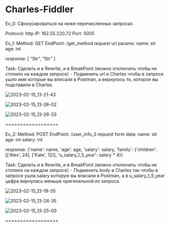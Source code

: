 # Charles-Fiddler

Ex_0: Сфокусироваться на ниже перечисленных запросах

Protocol: http
IP: 162.55.220.72
Port: 5005


Ex_1: 
Method: GET
EndPoint: /get_method
request url params: 
 name: str
 age: int

response: 
[
    “Str”,
    “Str”
]

Task:
Сделать и в Rewrite, и в BreakPoint (можно отключить чтобы не стопило на каждом запросе)
 ⁃ Подменить url в Charles чтобы в запросе ушло имя которые вы вписали в Postman, а вернулось то, которое вы подставили в Charles.
 
 ![2023-02-15_13-21-43](https://user-images.githubusercontent.com/106372044/222354367-a60eff08-7673-4609-9f2f-79c9fd0da1b7.png)

 ![2023-02-15_13-26-02](https://user-images.githubusercontent.com/106372044/222354426-dbc1c06e-e1f8-4d11-a273-5a29b2005066.png)

 ![2023-02-15_13-26-33](https://user-images.githubusercontent.com/106372044/222354439-af1635e7-392c-483c-8f9a-772e709a1a47.png)


==================


Ex_2:
Method: POST
EndPoint: /user_info_3
request form data: 
 name: str
 age: int
 salary: int

response: 
{'name': name,
          'age': age,
          'salary': salary,
          'family': {'children': [['Alex', 24], ['Kate', 12]],
                     'u_salary_1_5_year': salary * 4}}

Task:
Сделать и в Rewrite, и в BreakPoint (можно отключить чтобы не стопило на каждом запросе)
 ⁃ Подменить body в Charles так чтобы в запросе ушла salary которую вы вписали в Postman, а в u_salary_1_5_year цифра вернулась меньше оригинальной из запроса.
 
 ![2023-02-15_13-19-35](https://user-images.githubusercontent.com/106372044/222354566-4b26a799-ed7b-49ad-ace2-1b70b64321ff.png)

 ![2023-02-15_13-24-35](https://user-images.githubusercontent.com/106372044/222354631-2c3eadec-0c49-4edc-a12c-bd79e1d34159.png)

 ![2023-02-15_13-25-00](https://user-images.githubusercontent.com/106372044/222354652-cfb18f5b-4193-42d4-b48b-de8d8038ac6d.png)

 
==================
